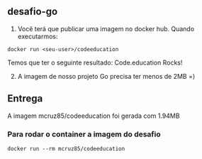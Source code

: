 ## desafio-go

1) Você terá que publicar uma imagem no docker hub. Quando executarmos:

`docker run <seu-user>/codeeducation`

Temos que ter o seguinte resultado: Code.education Rocks!

2) A imagem de nosso projeto Go precisa ter menos de 2MB =)

## Entrega
A imagem mcruz85/codeeducation foi gerada com 1.94MB 

### Para rodar o container a imagem do desafio
`docker run --rm mcruz85/codeeducation`

